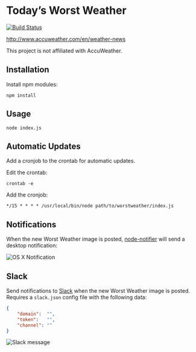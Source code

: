 # Today’s Worst Weather

[![Build Status](https://travis-ci.org/matthewspencer/worstweather.svg?branch=travis-ci)](https://travis-ci.org/matthewspencer/worstweather)

<http://www.accuweather.com/en/weather-news>

This project is not affiliated with AccuWeather.

## Installation

Install npm modules:

```
npm install
```

## Usage

```
node index.js
```

## Automatic Updates

Add a cronjob to the crontab for automatic updates.

Edit the crontab:

```
crontab -e
```

Add the cronjob:

```
*/15 * * * * /usr/local/bin/node path/to/worstweather/index.js
```

## Notifications

When the new Worst Weather image is posted, [node-notifier](https://github.com/mikaelbr/node-notifier/) will send a desktop notification:

![OS X Notification](https://github.com/matthewspencer/worstweather/raw/master/notification.png)

## Slack

Send notifications to [Slack](https://slack.com) when the new Worst Weather image is posted. Requires a `slack.json` config file with the following data:

```json
{
	"domain":  "",
	"token":   "",
	"channel": ""
}
```

![Slack message](https://cloud.githubusercontent.com/assets/97460/4531024/56ac74ec-4d86-11e4-90f1-dbba55bad9c7.png)
